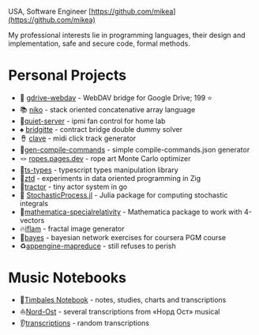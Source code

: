 USA, Software Engineer
[https://github.com/mikea](https://github.com/mikea)

My professional interests lie in programming languages, their design and implementation, safe and secure code, formal methods.
# Personal Projects

- 💾 [gdrive-webdav](https://github.com/mikea/gdrive-webdav) - WebDAV bridge for Google Drive; 199 ⭐️
- 📚 [niko](https://github.com/mikea/niko) - stack oriented concatenative array language
- 🪭[quiet-server](https://github.com/mikea/quiet-server) - ipmi fan control for home lab
- ♠️ [bridgitte](https://github.com/mikea/bridgitte) - contract bridge double dummy solver
- 🪘 [clave](https://github.com/mikea/clave) - midi click track generator
- 🧬[gen-compile-commands](https://github.com/mikea/gen-compile-commands) - simple compile-commands.json generator
- 🪢 [ropes.pages.dev](https://ropes.pages.dev) - rope art Monte Carlo optimizer
- 🌊[ts-types](https://github.com/mikea/ts-types) - typescript types manipulation library
- 🗼[ztd](https://github.com/mikea/ztd) - experiments in data oriented programming in Zig
- 🚜[tractor](https://github.com/mikea/tractor) - tiny actor system in go
- 🎲 [StochasticProcess.jl](https://github.com/mikea/StochasticProcesses.jl) - Julia package for computing stochastic integrals
- 🚀[mathematica-specialrelativity](https://github.com/mikea/mathematica-specialrelativity) - Mathematica package to work with 4-vectors
- 🔥[iflam](https://github.com/mikea/iflam) - fractal image generator
- 🔎[bayes](https://github.com/mikea/bayes) - bayesian network exercises for coursera PGM course
- ♻️[appengine-mapreduce](https://github.com/mikea/appengine-mapreduce) - still refuses to perish

# Music Notebooks

- 🥁[Timbales Notebook](https://github.com/mikea/timbales) - notes, studies, charts and transcriptions
- ⛵️[Nord-Ost](https://github.com/mikea/nord-ost) - several transcriptions from «Норд Ост» musical 
- 👂[transcriptions](https://github.com/mikea/transcriptions) -  random transcriptions 

